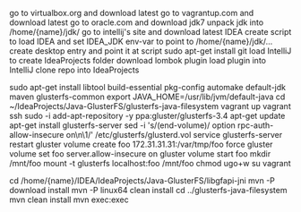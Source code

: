 go to virtualbox.org and download latest
go to vagrantup.com and download latest
go to oracle.com and download jdk7
unpack jdk into /home/{name}/jdk/
go to intellij's site and download latest IDEA
create script to load IDEA and set IDEA_JDK env-var to point to /home/{name}/jdk/...
create desktop entry and point it at script
sudo apt-get install git
load IntelliJ to create IdeaProjects folder
download lombok plugin
load plugin into IntelliJ
clone repo into IdeaProjects

sudo apt-get install libtool build-essential pkg-config automake default-jdk maven glusterfs-common
export JAVA_HOME=/usr/lib/jvm/default-java
cd ~/IdeaProjects/Java-GlusterFS/glusterfs-java-filesystem
vagrant up
vagrant ssh
sudo -i
add-apt-repository -y ppa:gluster/glusterfs-3.4
apt-get update
apt-get install glusterfs-server
sed -i 's/\(end-volume\)/    option rpc-auth-allow-insecure on\n\1/' /etc/glusterfs/glusterd.vol
service glusterfs-server restart
gluster volume create foo 172.31.31.31:/var/tmp/foo force
gluster volume set foo server.allow-insecure on
gluster volume start foo
mkdir /mnt/foo
mount -t glusterfs localhost:foo /mnt/foo
chmod ugo+w
su vagrant

cd /home/{name}/IDEA/IdeaProjects/Java-GlusterFS/libgfapi-jni
mvn -P download install
mvn -P linux64 clean install
cd ../glusterfs-java-filesystem
mvn clean install
mvn exec:exec
